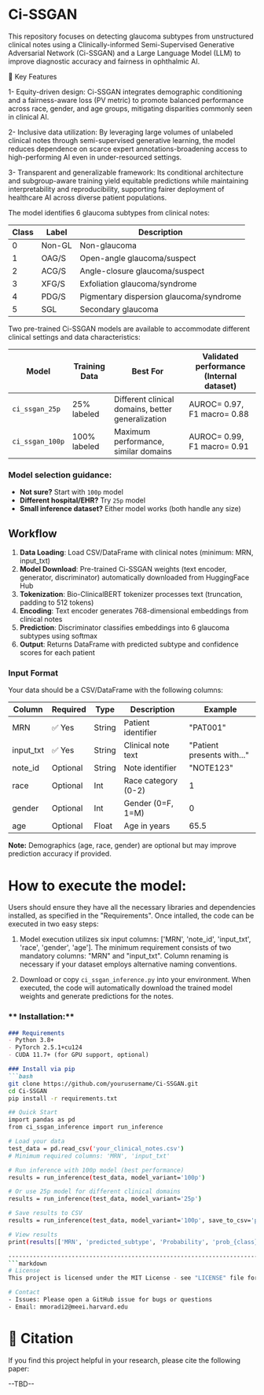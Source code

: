 # Ci-SSGAN
This repository focuses on detecting glaucoma subtypes from unstructured clinical notes using a Clinically-informed Semi-Supervised Generative Adversarial Network (Ci-SSGAN) and a Large Language Model (LLM) to improve diagnostic accuracy and fairness in ophthalmic AI. 

📌 Key Features

1- Equity-driven design: Ci-SSGAN integrates demographic conditioning and a fairness-aware loss (PV metric) to promote balanced performance across race, gender, and age groups, mitigating disparities commonly seen in clinical AI.

2- Inclusive data utilization: By leveraging large volumes of unlabeled clinical notes through semi-supervised generative learning, the model reduces dependence on scarce expert annotations-broadening access to high-performing AI even in under-resourced settings.

3- Transparent and generalizable framework: Its conditional architecture and subgroup-aware training yield equitable predictions while maintaining interpretability and reproducibility, supporting fairer deployment of healthcare AI across diverse patient populations.

The model identifies 6 glaucoma subtypes from clinical notes:

| Class | Label | Description | 
|-------|-------|-------------|
| 0 | Non-GL | Non-glaucoma | 
| 1 | OAG/S | Open-angle glaucoma/suspect | 
| 2 | ACG/S | Angle-closure glaucoma/suspect |
| 3 | XFG/S | Exfoliation glaucoma/syndrome |
| 4 | PDG/S | Pigmentary dispersion glaucoma/syndrome | 
| 5 | SGL | Secondary glaucoma | 

Two pre-trained Ci-SSGAN models are available to accommodate different clinical settings and data characteristics:

| Model | Training Data | Best For | Validated performance (Internal dataset) |
|-------|--------------|----------|-------------|
| `ci_ssgan_25p` | 25% labeled | Different clinical domains, better generalization | AUROC= 0.97, F1 macro= 0.88 |
| `ci_ssgan_100p` | 100% labeled | Maximum performance, similar domains | AUROC= 0.99, F1 macro= 0.91 |

### Model selection guidance:
- **Not sure?** Start with `100p` model
- **Different hospital/EHR?** Try `25p` model  
- **Small inference dataset?** Either model works (both handle any size)

  
## Workflow
1. **Data Loading**: Load CSV/DataFrame with clinical notes (minimum: MRN, input_txt)
2. **Model Download**: Pre-trained Ci-SSGAN weights (text encoder, generator, discriminator) automatically downloaded from HuggingFace Hub
3. **Tokenization**: Bio-ClinicalBERT tokenizer processes text (truncation, padding to 512 tokens)
4. **Encoding**: Text encoder generates 768-dimensional embeddings from clinical notes
5. **Prediction**: Discriminator classifies embeddings into 6 glaucoma subtypes using softmax
6. **Output**: Returns DataFrame with predicted subtype and confidence scores for each patient

### Input Format
Your data should be a CSV/DataFrame with the following columns:

| Column | Required | Type | Description | Example |
|--------|----------|------|-------------|---------|
| MRN | ✅ Yes | String | Patient identifier | "PAT001" |
| input_txt | ✅ Yes | String | Clinical note text | "Patient presents with..." |
| note_id | Optional | String | Note identifier | "NOTE123" |
| race | Optional | Int | Race category (0-2) | 1 |
| gender | Optional | Int | Gender (0=F, 1=M) | 0 |
| age | Optional | Float | Age in years | 65.5 |
**Note:** Demographics (age, race, gender) are optional but may improve prediction accuracy if provided.

# How to execute the model:
Users should ensure they have all the necessary libraries and dependencies installed, as specified in the "Requirements". Once intalled, the code can be executed in two easy steps:

1) Model execution utilizes six input columns: ['MRN', 'note_id', 'input_txt', 'race', 'gender', 'age']. The minimum requirement consists of two mandatory columns: "MRN" and "input_txt". Column renaming is necessary if your dataset employs alternative naming conventions.

2) Download or copy `ci_ssgan_inference.py` into your environment. When executed, the code will automatically download the trained model weights and generate predictions for the notes.

### ** Installation:**
```markdown
### Requirements
- Python 3.8+
- PyTorch 2.5.1+cu124
- CUDA 11.7+ (for GPU support, optional)

### Install via pip
```bash
git clone https://github.com/yourusername/Ci-SSGAN.git
cd Ci-SSGAN
pip install -r requirements.txt

## Quick Start
import pandas as pd
from ci_ssgan_inference import run_inference

# Load your data
test_data = pd.read_csv('your_clinical_notes.csv')
# Minimum required columns: 'MRN', 'input_txt'

# Run inference with 100p model (best performance)
results = run_inference(test_data, model_variant='100p')

# Or use 25p model for different clinical domains
results = run_inference(test_data, model_variant='25p')

# Save results to CSV
results = run_inference(test_data, model_variant='100p', save_to_csv='predictions.csv')

# View results
print(results[['MRN', 'predicted_subtype', 'Probability', 'prob_{class}']])

----------------------------------------------------------------------------
```markdown
# License
This project is licensed under the MIT License - see "LICENSE" file for details.

# Contact
- Issues: Please open a GitHub issue for bugs or questions
- Email: mmoradi2@meei.harvard.edu
```
# 🧾 Citation
If you find this project helpful in your research, please cite the following paper:

--TBD--
